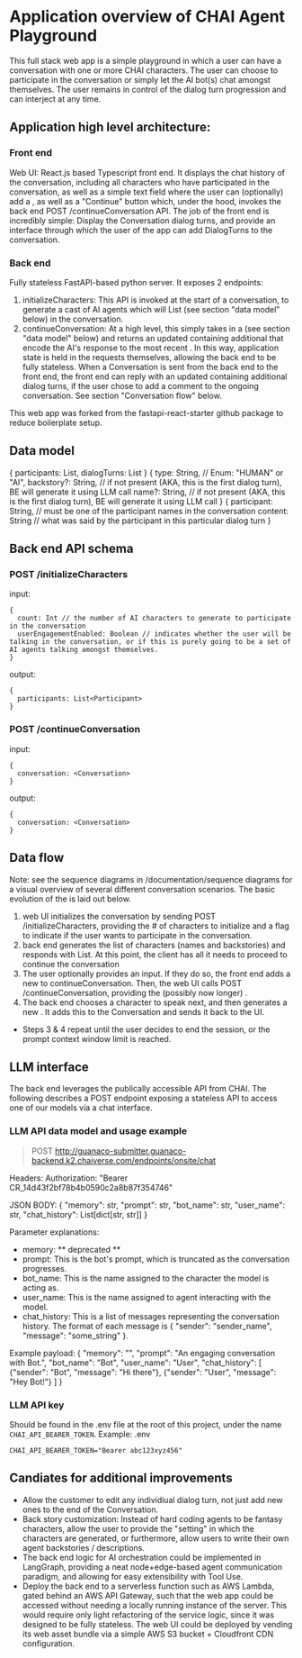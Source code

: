 # Application overview of CHAI Agent Playground
This full stack web app is a simple playground in which a user can have a conversation with one or more CHAI characters. The user can choose to participate in the conversation or simply let the AI bot(s) chat amongst themselves. The user remains in control of the dialog turn progression and can interject at any time.

## Application high level architecture:
### Front end 
Web UI: React.js based Typescript front end. It displays the chat history of the conversation, including all characters who have participated in the conversation, as well as a simple text field where the user can (optionally) add a <DialogTurn>, as well as a "Continue" button which, under the hood, invokes the back end POST /continueConversation API. The job of the front end is incredibly simple: Display the Conversation dialog turns, and provide an interface through which the user of the app can add DialogTurns to the conversation.

### Back end
Fully stateless FastAPI-based python server. It exposes 2 endpoints: 
1. initializeCharacters: This API is invoked at the start of a conversation, to generate a cast of AI agents which will List<Participant> (see section "data model" below) in the conversation.
2. continueConversation: At a high level, this simply takes in a <Conversation> (see section "data model" below) and returns an updated <Conversation> containing additional <DialogTurns> that encode the AI's response to the most recent <DialogTurn>. In this way, application state is held in the requests themselves, allowing the back end to be fully stateless. When a Conversation is sent from the back end to the front end, the front end can reply with an updated <Conversation> containing additional dialog turns, if the user chose to add a comment to the ongoing conversation. See section "Conversation flow" below.

This web app was forked from the fastapi-react-starter github package to reduce boilerplate setup.

## Data model 
<Conversation>
{
  participants: List<Participant>,
  dialogTurns: List<DialogTurn>
}

<Participant>
{
  type: String, // Enum: "HUMAN" or "AI",
  backstory?: String, // if not present (AKA, this is the first dialog turn), BE will generate it using LLM call
  name?: String, // if not present (AKA, this is the first dialog turn), BE will generate it using LLM call
}

<DialogTurn>
{
  participant: String, // must be one of the participant names in the conversation
  content: String // what was said by the participant in this particular dialog turn
}

## Back end API schema
### POST /initializeCharacters
input:
```
{
  count: Int // the number of AI characters to generate to participate in the conversation
  userEngagementEnabled: Boolean // indicates whether the user will be talking in the conversation, or if this is purely going to be a set of AI agents talking amongst themselves. 
}
```
output:
```
{
  participants: List<Participant>
}
```
### POST /continueConversation
input:
```
{
  conversation: <Conversation>
}
```
output:
```
{
  conversation: <Conversation>
}
```

## Data flow
Note: see the sequence diagrams in /documentation/sequence diagrams for a visual overview of several different conversation scenarios. The basic evolution of the <Conversation> is laid out below. 
1. web UI initializes the conversation by sending POST /initializeCharacters, providing the # of characters to initialize and a flag to indicate if the user wants to participate in the conversation.
2. back end generates the list of characters (names and backstories) and responds with List<Participant>. At this point, the client has all it needs to proceed to continue the conversation
3. The user optionally provides an input. If they do so, the front end adds a new <DialogTurn> to continueConversation. Then, the web UI calls POST /continueConversation, providing the (possibly now longer) <Conversation>.
4. The back end chooses a character to speak next, and then generates a new <DialogTurn>. It adds this to the Conversation and sends it back to the UI.
* Steps 3 & 4 repeat until the user decides to end the session, or the prompt context window limit is reached. 

## LLM interface 
The back end leverages the publically accessible API from CHAI. The following describes a POST endpoint exposing a stateless API to access one of our models via a chat interface.

### LLM API data model and usage example
> POST
http://guanaco-submitter.guanaco-backend.k2.chaiverse.com/endpoints/onsite/chat

Headers:
Authorization: "Bearer CR_14d43f2bf78b4b0590c2a8b87f354746"

JSON BODY:
{
    "memory": str,
    "prompt": str,
    "bot_name": str,
    "user_name": str,
    "chat_history": List[dict[str, str]]
}

Parameter explanations:
- memory: ** deprecated **
- prompt: This is the bot's prompt, which is truncated
          as the conversation progresses.
- bot_name: This is the name assigned to the character
            the model is acting as.
- user_name: This is the name assigned to agent interacting
             with the model.
- chat_history: This is a list of messages representing the
                conversation history. The format of each
                message is
                {
                    "sender": "sender_name",
                    "message": "some_string"
                }.

Example payload:
{
    "memory": "",
    "prompt": "An engaging conversation with Bot.",
    "bot_name": "Bot",
    "user_name": "User",
    "chat_history":
        [
          {"sender": "Bot", "message": "Hi there"},
          {"sender": "User", "message": "Hey Bot!"}
        ]
}
>
### LLM API key
Should be found in the .env file at the root of this project, under the name `CHAI_API_BEARER_TOKEN`. Example:
.env
```
CHAI_API_BEARER_TOKEN="Bearer abc123xyz456"
```


## Candiates for additional improvements
* Allow the customer to edit any individiual dialog turn, not just add new ones to the end of the Conversation.
* Back story customization: Instead of hard coding agents to be fantasy characters, allow the user to provide the "setting" in which the characters are generated, or furthermore, allow users to write their own agent backstories / descriptions.
* The back end logic for AI orchestration could be implemented in LangGraph, providing a neat node+edge-based agent communication paradigm, and allowing for easy extensibility with Tool Use. 
* Deploy the back end to a serverless function such as AWS Lambda, gated behind an AWS API Gateway, such that the web app could be accessed without needing a locally running instance of the server. This would require only light refactoring of the service logic, since it was designed to be fully stateless. The web UI could be deployed by vending its web asset bundle via a simple AWS S3 bucket + Cloudfront CDN configuration.
